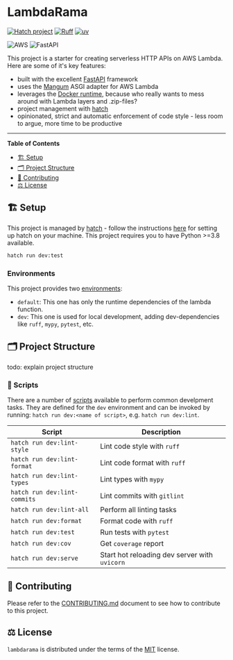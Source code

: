 # LambdaRama

[![Hatch project](https://img.shields.io/badge/%F0%9F%A5%9A-Hatch-4051b5.svg)](https://github.com/pypa/hatch)
[![Ruff](https://img.shields.io/endpoint?url=https://raw.githubusercontent.com/astral-sh/ruff/main/assets/badge/v2.json)](https://github.com/astral-sh/ruff)
[![uv](https://img.shields.io/endpoint?url=https://raw.githubusercontent.com/astral-sh/uv/main/assets/badge/v0.json)](https://github.com/astral-sh/uv)

![AWS](https://img.shields.io/badge/AWS-%23FF9900.svg?style=for-the-badge&logo=amazon-aws&logoColor=white)
![FastAPI](https://img.shields.io/badge/FastAPI-005571?style=for-the-badge&logo=fastapi)

This project is a starter for creating serverless HTTP APIs on AWS Lambda. Here are some of it's key features:

- built with the excellent [FastAPI](https://fastapi.tiangolo.com/) framework
- uses the [Mangum](https://mangum.io/) ASGI adapter for AWS Lambda
- leverages the [Docker runtime](https://docs.aws.amazon.com/lambda/latest/dg/images-create.html), because who really wants to mess around with Lambda layers and .zip-files?
- project management with [hatch](https://hatch.pypa.io/1.9/)
- opinionated, strict and automatic enforcement of code style - less room to argue, more time to be productive

---

**Table of Contents**

- [🏗️ Setup](#🏗️-setup)
- [🗂️ Project Structure](#🗂️-project-structure)
- [🫶 Contributing](#🫶-contributing)
- [⚖️ License](#⚖️-license)

## 🏗️ Setup

This project is managed by [hatch](https://hatch.pypa.io/1.9/) - follow the instructions [here](https://hatch.pypa.io/1.9/install/) for setting up hatch on your machine. This project requires you to have Python >=3.8 available.

```bash
hatch run dev:test
```

### Environments

This project provides two [environments](https://hatch.pypa.io/1.9/environment/):

- `default`: This one has only the runtime dependencies of the lambda function.
- `dev`: This one is used for local development, adding dev-dependencies like `ruff`, `mypy`, `pytest`, etc.

## 🗂️ Project Structure

todo: explain project structure

### 📜 Scripts

There are a number of [scripts]() available to perform common develpment tasks. They are defined for the `dev` environment and can be invoked by running: `hatch run dev:<name of script>`, e.g. `hatch run dev:lint`.

| Script                       | Description                                   |
| ---------------------------- | --------------------------------------------- |
| `hatch run dev:lint-style`   | Lint code style with `ruff`                   |
| `hatch run dev:lint-format`  | Lint code format with `ruff`                  |
| `hatch run dev:lint-types`   | Lint types with `mypy`                        |
| `hatch run dev:lint-commits` | Lint commits with `gitlint`                   |
| `hatch run dev:lint-all`     | Perform all linting tasks                     |
| `hatch run dev:format`       | Format code with `ruff`                       |
| `hatch run dev:test`         | Run tests with `pytest`                       |
| `hatch run dev:cov`          | Get `coverage` report                         |
| `hatch run dev:serve`        | Start hot reloading dev server with `uvicorn` |

## 🫶 Contributing

Please refer to the [CONTRIBUTING.md](./CONTRIBUTING.md) document to see how to contribute to this project.

## ⚖️ License

`lambdarama` is distributed under the terms of the [MIT](https://spdx.org/licenses/MIT.html) license.
